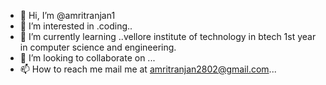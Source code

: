 - 👋 Hi, I’m @amritranjan1
- 👀 I’m interested in .coding..
- 🌱 I’m currently learning ..vellore institute of technology in btech 1st year in computer science and engineering.
- 💞️ I’m looking to collaborate on ...
- 📫 How to reach me mail me at amritranjan2802@gmail.com...

<!---
amritranjan1/amritranjan1 is a ✨ special ✨ repository because its `README.md` (this file) appears on your GitHub profile.
You can click the Preview link to take a look at your changes.
--->
